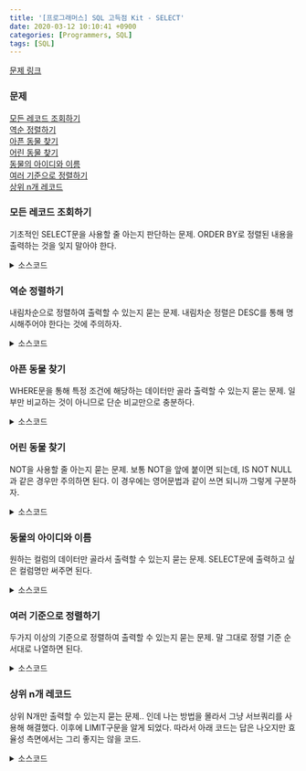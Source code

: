 ```yaml
---
title: '[프로그래머스] SQL 고득점 Kit - SELECT'
date: 2020-03-12 10:10:41 +0900
categories: [Programmers, SQL]
tags: [SQL]
---
```


[문제 링크](https://programmers.co.kr/learn/courses/30/parts/17042)

### 문제
[모든 레코드 조회하기](#모든-레코드-조회하기)<br>
[역순 정렬하기](#역순-정렬하기)<br>
[아픈 동물 찾기](#아픈-동물-찾기)<br>
[어린 동물 찾기](#어린-동물-찾기)<br>
[동물의 아이디와 이름](#동물의-아이디와-이름)<br>
[여러 기준으로 정렬하기](#여러-기준으로-정렬하기)<br>
[상위 n개 레코드](#상위-n개-레코드)


### 모든 레코드 조회하기
기초적인 SELECT문을 사용할 줄 아는지 판단하는 문제.
ORDER BY로 정렬된 내용을 출력하는 것을 잊지 말아야 한다.

<details>
  <summary> 소스코드 </summary>
    <div markdown="1">

```sql
SELECT * FROM ANIMAL_INS
ORDER BY ANIMAL_ID;
```

</div>
</details>

### 역순 정렬하기
내림차순으로 정렬하여 출력할 수 있는지 묻는 문제. 내림차순 정렬은 DESC를 통해 명시해주어야 한다는 것에 주의하자.

<details>
  <summary> 소스코드 </summary>
    <div markdown="1">

```sql
SELECT NAME, DATETIME FROM ANIMAL_INS
ORDER BY ANIMAL_ID DESC;
```

</div>
</details>

### 아픈 동물 찾기
WHERE문을 통해 특정 조건에 해당하는 데이터만 골라 출력할 수 있는지 묻는 문제. 일부만 비교하는 것이 아니므로 단순 비교만으로 충분하다.

<details>
  <summary> 소스코드 </summary>
    <div markdown="1">

```sql
SELECT ANIMAL_ID, NAME FROM ANIMAL_INS
WHERE INTAKE_CONDITION = 'Sick';
```

</div>
</details>

### 어린 동물 찾기
NOT을 사용할 줄 아는지 묻는 문제. 보통 NOT을 앞에 붙이면 되는데, IS NOT NULL과 같은 경우만 주의하면 된다. 이 경우에는 영어문법과 같이 쓰면 되니까 그렇게 구분하자.

<details>
  <summary> 소스코드 </summary>
    <div markdown="1">

```sql
SELECT ANIMAL_ID, NAME FROM ANIMAL_INS
WHERE NOT INTAKE_CONDITION = 'Aged';
```

</div>
</details>

### 동물의 아이디와 이름
원하는 컬럼의 데이터만 골라서 출력할 수 있는지 묻는 문제. SELECT문에 출력하고 싶은 컬럼명만 써주면 된다.

<details>
  <summary> 소스코드 </summary>
    <div markdown="1">

```sql
SELECT ANIMAL_ID, NAME FROM ANIMAL_INS
ORDER BY ANIMAL_ID;
```

</div>
</details>

### 여러 기준으로 정렬하기
두가지 이상의 기준으로 정렬하여 출력할 수 있는지 묻는 문제. 말 그대로 정렬 기준 순서대로 나열하면 된다.

<details>
  <summary> 소스코드 </summary>
    <div markdown="1">

```sql
SELECT ANIMAL_ID, NAME, DATETIME FROM ANIMAL_INS
ORDER BY NAME, DATETIME DESC;
```

</div>
</details>

### 상위 n개 레코드
상위 N개만 출력할 수 있는지 묻는 문제.. 인데 나는 방법을 몰라서 그냥 서브쿼리를 사용해 해결했다. 이후에 LIMIT구문을 알게 되었다. 따라서 아래 코드는 답은 나오지만 효율성 측면에서는 그리 좋지는 않을 코드.

<details>
  <summary> 소스코드 </summary>
    <div markdown="1">

```sql
SELECT NAME FROM ANIMAL_INS
WHERE DATETIME <= (SELECT MIN(DATETIME) FROM ANIMAL_INS);
```

</div>
</details>